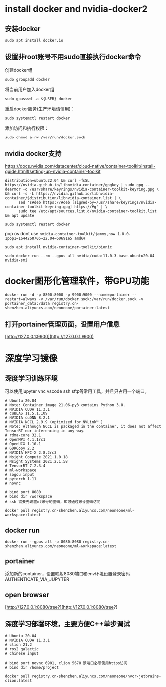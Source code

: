 # install docker and nvidia-docker2

## 安装docker

`sudo apt install docker.io`

## 设置非root账号不用sudo直接执行docker命令

创建docker组

`sudo groupadd docker`

将当前用户加入docker组

`sudo gpasswd -a ${USER} docker`

重启docker服务(生产环境请慎用)：

`sudo systemctl restart docker`

添加访问和执行权限：

`sudo chmod a+rw /var/run/docker.sock`

## nvidia docker支持

https://docs.nvidia.com/datacenter/cloud-native/container-toolkit/install-guide.html#setting-up-nvidia-container-toolkit

```
distribution=ubuntu22.04 && curl -fsSL https://nvidia.github.io/libnvidia-container/gpgkey | sudo gpg --dearmor -o /usr/share/keyrings/nvidia-container-toolkit-keyring.gpg \
&& curl -s -L https://nvidia.github.io/libnvidia-container/$distribution/libnvidia-container.list | \
      sed 's#deb https://#deb [signed-by=/usr/share/keyrings/nvidia-container-toolkit-keyring.gpg] https://#g' | \
      sudo tee /etc/apt/sources.list.d/nvidia-container-toolkit.list && apt update
```

`sudo systemctl restart docker`

pop os dont use `nvidia-container-toolkit/jammy,now 1.8.0-1pop1~1644260705~22.04~60691e5 amd64`

`sudo apt install nvidia-container-toolkit/bionic`

`sudo docker run --rm --gpus all nvidia/cuda:11.0.3-base-ubuntu20.04 nvidia-smi`

# docker图形化管理软件，带GPU功能

`docker run -d -p 8800:8000 -p 9900:9000 --name=portainer --restart=always -v /var/run/docker.sock:/var/run/docker.sock -v portainer_data:/data registry.cn-shenzhen.aliyuncs.com/neoneone/portainer:latest`



## 打开portainer管理页面，设置用户信息

[http://127.0.0.1:9900](http://127.0.0.1:9900)

# 深度学习镜像

## 深度学习训练环境

可以使用jupyter vnc vscode ssh sftp等常用工具，并且只占用一个端口。

```
# Ubuntu 20.04
# Note: Container image 21.06-py3 contains Python 3.8.
# NVIDIA CUDA 11.3.1
# cuBLAS 11.5.1.109
# NVIDIA cuDNN 8.2.1
# NVIDIA NCCL 2.9.9 (optimized for NVLink™ )
# Note: Although NCCL is packaged in the container, it does not affect TensorRT nor inferencing in any way.
# rdma-core 32.1
# OpenMPI 4.1.1rc1
# OpenUCX 1.10.1
# GDRCopy 2.2
# NVIDIA HPC-X 2.8.2rc3
# Nsight Compute 2021.1.0.18
# Nsight Systems 2021.2.1.58
# TensorRT 7.2.3.4
# ml-workspace
# sogou input
# pytorch 1.11
# novnc

# bind port 8080
# bind dir /workspace
# ssh 需要先设置ml账号的密码，即可通过账号密码访问

docker pull registry.cn-shenzhen.aliyuncs.com/neoneone/ml-workspace:latest 
```
## docker run 

`docker run --gpus all -p 8080:8080 registry.cn-shenzhen.aliyuncs.com/neoneone/ml-workspace:latest `

## portainer

添加新的container，设置映射8080端口和env环境设置登录密码AUTHENTICATE_VIA_JUPYTER

## open browser

[http://127.0.0.1:8080/tree?](http://127.0.0.1:8080/tree?)


## 深度学习部署环境，主要方便C++单步调试
```
# Ubuntu 20.04
# NVIDIA CUDA 11.3.1
# clion 21.2
# ros2 galactic
# chinese input

# bind port novnc 6901, clion 5678 该端口必须使用https访问
# bind dir /home/project

docker pull registry.cn-shenzhen.aliyuncs.com/neoneone/nvcr-jetbrains-clion:latest 
```



